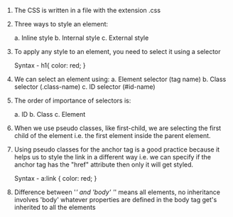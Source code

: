 1. The CSS is written in a file with the extension .css

2. Three ways to style an element:

   a. Inline style
   b. Internal style
   c. External style

3. To apply any style to an element, you need to select it using a selector

   Syntax -
   h1{
   color: red;
   }

4. We can select an element using:
   a. Element selector (tag name)
   b. Class selector (.class-name)
   c. ID selector (#id-name)

5. The order of importance of selectors is:

   a. ID
   b. Class
   c. Element

6. When we use pseudo classes, like first-child, we are selecting the first child of the element i.e. the first element inside the parent element.

7. Using pseudo classes for the anchor tag is a good practice because it helps us to style the link in a different way i.e. we can specify if the anchor tag has the "href" attribute then only it will get styled.

   Syntax -
   a:link {
   color: red;
   }

8. Difference between '*' and 'body'
   '*' means all elements, no inheritance involves
   'body' whatever properties are defined in the body tag get's inherited to all the elements
